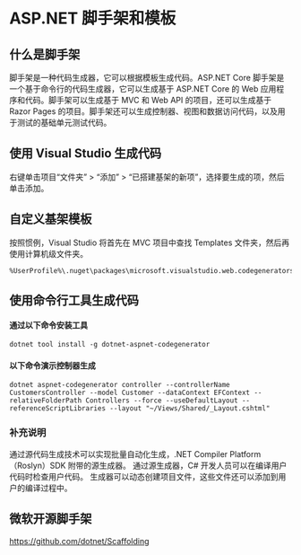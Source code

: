 # ASP.NET 脚手架和模板

## 什么是脚手架

脚手架是一种代码生成器，它可以根据模板生成代码。ASP.NET Core 脚手架是一个基于命令行的代码生成器，它可以生成基于 ASP.NET Core 的 Web 应用程序和代码。脚手架可以生成基于 MVC 和 Web API 的项目，还可以生成基于 Razor Pages 的项目。脚手架还可以生成控制器、视图和数据访问代码，以及用于测试的基础单元测试代码。

## 使用 Visual Studio 生成代码

右键单击项目“文件夹” > “添加” > “已搭建基架的新项”，选择要生成的项，然后单击添加。


## 自定义基架模板

按照惯例，Visual Studio 将首先在 MVC 项目中查找 Templates 文件夹，然后再使用计算机级文件夹。

```
%UserProfile%\.nuget\packages\microsoft.visualstudio.web.codegenerators.mvc
```

## 使用命令行工具生成代码

#### 通过以下命令安装工具

```
dotnet tool install -g dotnet-aspnet-codegenerator
```

#### 以下命令演示控制器生成

```
dotnet aspnet-codegenerator controller --controllerName CustomersController --model Customer --dataContext EFContext --relativeFolderPath Controllers --force --useDefaultLayout --referenceScriptLibraries --layout "~/Views/Shared/_Layout.cshtml"
```

### 补充说明

通过源代码生成技术可以实现批量自动化生成，.NET Compiler Platform（Roslyn）SDK 附带的源生成器。 通过源生成器，C# 开发人员可以在编译用户代码时检查用户代码。 生成器可以动态创建项目文件，这些文件还可以添加到用户的编译过程中。

## 微软开源脚手架

https://github.com/dotnet/Scaffolding


